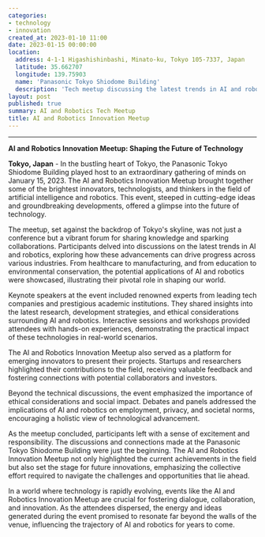 ```yaml
---
categories:
- technology
- innovation
created_at: 2023-01-10 11:00
date: 2023-01-15 00:00:00
location:
  address: 4-1-1 Higashishinbashi, Minato-ku, Tokyo 105-7337, Japan
  latitude: 35.662707
  longitude: 139.75903
  name: 'Panasonic Tokyo Shiodome Building'
  description: 'Tech meetup discussing the latest trends in AI and robotics'
layout: post
published: true
summary: AI and Robotics Tech Meetup
title: AI and Robotics Innovation Meetup
---
```


---

**AI and Robotics Innovation Meetup: Shaping the Future of Technology**

**Tokyo, Japan** - In the bustling heart of Tokyo, the Panasonic Tokyo Shiodome Building played host to an extraordinary gathering of minds on January 15, 2023. The AI and Robotics Innovation Meetup brought together some of the brightest innovators, technologists, and thinkers in the field of artificial intelligence and robotics. This event, steeped in cutting-edge ideas and groundbreaking developments, offered a glimpse into the future of technology.

The meetup, set against the backdrop of Tokyo's skyline, was not just a conference but a vibrant forum for sharing knowledge and sparking collaborations. Participants delved into discussions on the latest trends in AI and robotics, exploring how these advancements can drive progress across various industries. From healthcare to manufacturing, and from education to environmental conservation, the potential applications of AI and robotics were showcased, illustrating their pivotal role in shaping our world.

Keynote speakers at the event included renowned experts from leading tech companies and prestigious academic institutions. They shared insights into the latest research, development strategies, and ethical considerations surrounding AI and robotics. Interactive sessions and workshops provided attendees with hands-on experiences, demonstrating the practical impact of these technologies in real-world scenarios.

The AI and Robotics Innovation Meetup also served as a platform for emerging innovators to present their projects. Startups and researchers highlighted their contributions to the field, receiving valuable feedback and fostering connections with potential collaborators and investors.

Beyond the technical discussions, the event emphasized the importance of ethical considerations and social impact. Debates and panels addressed the implications of AI and robotics on employment, privacy, and societal norms, encouraging a holistic view of technological advancement.

As the meetup concluded, participants left with a sense of excitement and responsibility. The discussions and connections made at the Panasonic Tokyo Shiodome Building were just the beginning. The AI and Robotics Innovation Meetup not only highlighted the current achievements in the field but also set the stage for future innovations, emphasizing the collective effort required to navigate the challenges and opportunities that lie ahead.

In a world where technology is rapidly evolving, events like the AI and Robotics Innovation Meetup are crucial for fostering dialogue, collaboration, and innovation. As the attendees dispersed, the energy and ideas generated during the event promised to resonate far beyond the walls of the venue, influencing the trajectory of AI and robotics for years to come.
